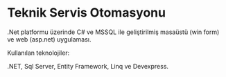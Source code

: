 # Teknik Servis Otomasyonu
.Net platformu üzerinde C# ve MSSQL ile geliştirilmiş masaüstü (win form) ve web (asp.net) uygulaması.

Kullanılan teknolojiler:

.NET, Sql Server, Entity Framework, Linq ve Devexpress.
